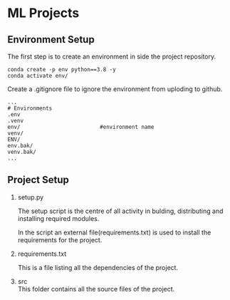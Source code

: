 # ML Projects

## Environment Setup

The first step is to create an environment in side the project repository.

```
conda create -p env python==3.8 -y
conda activate env/
```

Create a .gitignore file to ignore the environment from uploding to github.

```
...
# Environments
.env
.venv
env/                         #environment name
venv/
ENV/
env.bak/
venv.bak/
...
```

## Project Setup

1. setup.py

   The setup script is the centre of all activity in bulding, distributing and installing required modules.

   In the script an external file(requirements.txt) is used to install the requirements for the project.

2. requirements.txt

   This is a file listing all the dependencies of the project.

3. src\
   This folder contains all the source files of the project.
